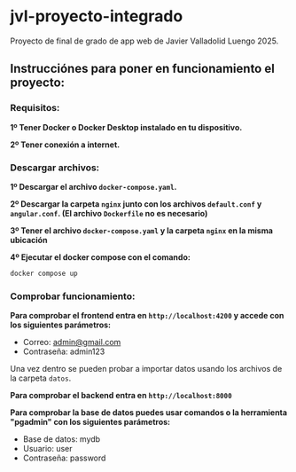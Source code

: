 # jvl-proyecto-integrado
Proyecto de final de grado de app web de Javier Valladolid Luengo 2025.

## Instrucciónes para poner en funcionamiento el proyecto:

### Requisitos:

**1º Tener Docker o Docker Desktop instalado en tu dispositivo.**

**2º Tener conexión a internet.**

### Descargar archivos:

**1º Descargar el archivo `docker-compose.yaml`.**

**2º Descargar la carpeta `nginx` junto con los archivos `default.conf` y `angular.conf`. (El archivo `Dockerfile` no es necesario)**

**3º Tener el archivo `docker-compose.yaml` y la carpeta `nginx` en la misma ubicación**

**4º Ejecutar el docker compose con el comando:**

```bash
docker compose up
```

### Comprobar funcionamiento:

**Para comprobar el frontend entra en `http://localhost:4200` y accede con los siguientes parámetros:**

 - Correo: admin@gmail.com
 - Contraseña: admin123

 Una vez dentro se pueden probar a importar datos usando los archivos de la carpeta `datos`.

**Para comprobar el backend entra en `http://localhost:8000`**

**Para comprobar la base de datos puedes usar comandos o la herramienta "pgadmin" con los siguientes parámetros:**

 - Base de datos: mydb
 - Usuario: user
 - Contraseña: password